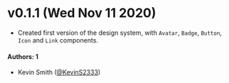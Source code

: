 # v0.1.1 (Wed Nov 11 2020)

- Created first version of the design system, with `Avatar`, `Badge`, `Button`, `Icon` and `Link` components.

#### Authors: 1

- Kevin Smith ([@KevinS2333](https://github.com/KevinS2333))
